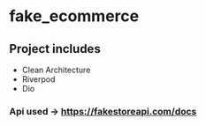# fake_ecommerce


## Project includes
- Clean Architecture
- Riverpod
- Dio


### Api used -> https://fakestoreapi.com/docs
